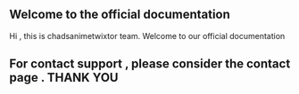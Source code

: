 ## Welcome to the official documentation
Hi , this is chadsanimetwixtor team. Welcome to our official documentation


## For contact support , please consider the contact page . THANK YOU